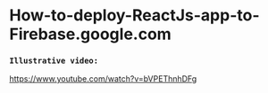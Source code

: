 # How-to-deploy-ReactJs-app-to-Firebase.google.com

### `Illustrative video:`

https://www.youtube.com/watch?v=bVPEThnhDFg
